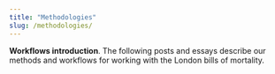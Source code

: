 ```yaml
---
title: "Methodologies"
slug: /methodologies/
---
```


**Workflows introduction**. The following posts and essays describe our methods and workflows for working with the London bills of mortality.
